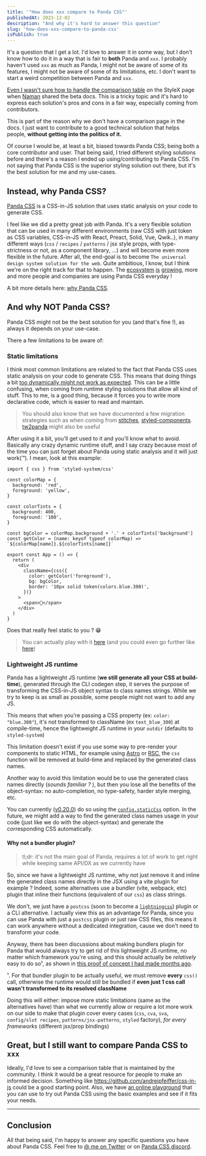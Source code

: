 ```yaml
---
title: '"How does xxx compare to Panda CSS"'
publishedAt: 2023-12-02
description: "And why it's hard to answer this question"
slug: 'how-does-xxx-compare-to-panda-css'
isPublish: true
---
```


It's a question that I get a lot. I'd love to answer it in some way, but I don't know how to do it in a way that is fair
to **both** Panda and `xxx`. I probably haven't used `xxx` as much as Panda, I might not be aware of some of its
features, I might not be aware of some of its limitations, etc. I don't want to start a weird competition between Panda
and `xxx`.

[Even I wasn't sure how to handle the comparison table](https://twitter.com/astahmer_dev/status/1704839959469863327) on
the StyleX page when [Naman](https://twitter.com/naman34) shared the beta docs. This is a tricky topic and it's hard to
express each solution's pros and cons in a fair way, especially coming from contributors.

This is part of the reason why we don't have a comparison page in the docs. I just want to contribute to a good
technical solution that helps people, **without getting into the politics of it.**

Of course I would be, at least a bit, biased towards Panda CSS; being both a core contributor and user. That being said,
I tried different styling solutions before and there's a reason I ended up using/contributing to Panda CSS. I'm not
saying that Panda CSS is the superior styling solution out there, but it's the best solution for me and my use-cases.

## Instead, why Panda CSS?

[Panda CSS](https://panda-css.com/) is a CSS-in-JS solution that uses static analysis on your code to generate CSS.

I feel like we did a pretty great job with Panda. It's a very flexible solution that can be used in many different
environments (raw CSS with just token as CSS variables, CSS-in-JS with React, Preact, Solid, Vue, Qwik..), in many
different ways (`css` / `recipes` / `patterns` / jsx style props, with type-strictness or not, as a component library,
...) and will become even more flexible in the future. After all, the end-goal is to become
`The universal design system solution for the web`. Quite ambitious, I know, but I think we're on the right track for
that to happen. The [ecosystem](https://www.ecopanda.dev/) [is](https://park-ui.com/)
[growing](https://shadow-panda.dev/), more and more people and companies are using Panda CSS everyday !

A bit more details here: [why Panda CSS](https://panda-css.com/docs/why-panda-css).

## And why NOT Panda CSS?

Panda CSS might not be the best solution for you (and that's fine !), as always it depends on your use-case.

There a few limitations to be aware of:

### Static limitations

I think most common limitations are related to the fact that Panda CSS uses static analysis on your code to generate
CSS. This means that doing things a bit
[too dynamically might not work as expected](https://panda-css.com/docs/guides/dynamic-styling). This can be a little
confusing, when coming from runtime styling solutions that allow all kind of stuff. This to me, is a good thing, because
it forces you to write more declarative code, which is easier to read and maintain.

> You should also know that we have documented a few migration strategies such as when coming from
> [stitches](https://panda-css.com/docs/migration/stitches),
> [styled-components](https://panda-css.com/docs/migration/styled-components).
> [tw2panda](https://tailwind-to-panda.vercel.app/) might also be useful

After using it a bit, you'll get used to it and you'll know what to avoid. Basically any crazy dynamic runtime stuff,
and I say crazy because most of the time you can just forget about Panda using static analysis and it will just
work(™). I mean, look at this example:

```tsx
import { css } from 'styled-system/css'

const colorMap = {
  background: 'red',
  foreground: 'yellow',
}

const colorTints = {
  background: 400,
  foreground: '100',
}

const bgColor = colorMap.background + '.' + colorTints['background']
const getColor = (name: keyof typeof colorMap) => `${colorMap[name]}.${colorTints[name]}`

export const App = () => {
  return (
    <div
      className={css({
        color: getColor('foreground'),
        bg: bgColor,
        border: '10px solid token(colors.blue.300)',
      })}
    >
      <span>🐼</span>
    </div>
  )
}
```

Does that really feel static to you ? 😁

> You can actually play with it [here](https://play.panda-css.com/A9tp5UyceS) (and you could even go further like
> [here](https://play.panda-css.com/atCN2U0n8w))

### Lightweight JS runtime

Panda has a lightweight JS runtime (**we still generate all your CSS at build-time**), generated through the CLI codegen
step, it serves the purpose of transforming the CSS-in-JS object syntax to class names strings. While we try to keep is
as small as possible, some people might not want to add any JS.

This means that when you're passing a CSS property (ex: `color: "blue.300"`), it's not transformed to className (ex
`text_blue_300`) at compile-time, hence the lightweight JS runtime in your `outdir` (defaults to `styled-system`)

This limitation doesn't exist if you use some way to pre-render your components to static HTML, for example using
[Astro](https://astro.build/) or
[RSC](https://react.dev/blog/2023/03/22/react-labs-what-we-have-been-working-on-march-2023#react-server-components), the
`css` function will be removed at build-time and replaced by the generated class names.

Another way to avoid this limitation would be to use the generated class names directly (_sounds familiar ?_ ), but then
you lose all the benefits of the object-syntax: no auto-completion, no type-safety, harder style merging, etc.

You can currently
([v0.20.0](https://github.com/chakra-ui/panda/blob/d31700f8cd43032c7fe4b515e83e28311c8b9eb5/CHANGELOG.md)) do so using
the [`config.staticCss`](https://panda-css.com/docs/guides/static) option. In the future, we might add a way to find the
generated class names usage in your code (just like we do with the object-syntax) and generate the corresponding CSS
automatically.

#### Why not a bundler plugin?

> tl;dr: it's not the main goal of Panda, requires a lot of work to get right while keeping same API/DX as we currently
> have

So, since we have a lightweight JS runtime, why not just remove it and inline the generated class names directly in the
JSX using a vite plugin for example ? Indeed, some alternatives use a bundler (vite, webpack, etc) plugin that inline
their functions (equivalent of our `css`) as class strings.

We don't, we just have a `postcss` (soon to become a [`lightningcss`](https://github.com/chakra-ui/panda/pull/1544))
plugin or a CLI alternative. I actually view this as an advantage for Panda, since you can use Panda with just a
`postcss` plugin or just raw CSS files, this means it can work anywhere without a dedicated integration, cause we don't
need to transform your code.

Anyway, there has been discussions about making bundlers plugin for Panda that would always try to get rid of this
lightweight JS runtime, no matter which framework you're using, and this should actually be _relatively_ easy to do so¹,
as shown in
[this proof of concept I had made months ago](https://gist.github.com/astahmer/caa416cf39fd49b50992e3ef01a1921f).

¹. For that bundler plugin to be actually useful, we must remove **every** `css()` call, otherwise the runtime would
still be bundled if **even just 1 css call wasn't transformed to its resolved className**

Doing this will either: impose more static limitations (same as the alternatives have) than what we currently allow or
require a lot more work on our side to make that plugin cover every cases (`css`, `cva`, `sva`, `config/slot recipes`,
`patterns/jsx-patterns`, `styled` factory), _for every frameworks_ (different jsx/prop bindings)

## Great, but I still want to compare Panda CSS to `xxx`

Ideally, I'd love to see a comparison table that is maintained by the community. I think it would be a great resource
for people to make an informed decision. Something like https://github.com/andreipfeiffer/css-in-js could be a good
starting point. Also, we have [an online playground](https://play.panda-css.com/) that you can use to try out Panda CSS
using the basic examples and see if it fits your needs.

---

## Conclusion

All that being said, I'm happy to answer any specific questions you have about Panda CSS. Feel free to
[@ me on Twitter](https://twitter.com/astahmer_dev) or on [Panda CSS discord](https://discord.gg/VQrkpsgSx7).
